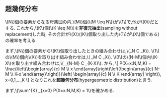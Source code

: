 ## 超幾何分布
\\(N\\)個の要素からなる母集団の内,\\(M\\)個(\\(M \leq N\\))が\\(1\\)で,他が\\(0\\)だとする.
これから,\\(K\\)個(\\(K \leq N\\))を**非復元抽出**(sampling without replacement)した時,
その合計が\\(X\\)(\(K\\)個取り出した内\\(1\\)が\\(X\\)個である)の確率を考える.

まず,\\(N\\)個の要素から\\(K\\)個取り出したときの組み合わせは,\\(_N C _K\\).
\\(1\\)の\\(M\\)個内\\(X\\)を取り出す組み合わせは,\\( _M C _X\\).
\\(0\\)の\\(N-M\\)個内\\(K-X\\)を取り出す組み合わせは,\\( _{N-M} C _{K-X}\\).
から,
\\[
	P(X=x:N,M,K) = \frac{\left(\begin{array}{c} M \\\\ x \end{array}\right)\left(\begin{array}{c} N-M \\\\ K-x \end{array}\right)}{\left( \begin{array}{c} N \\\\ K \end{array} \right)}, x=0,1,...,K
\\]
となりこれを**超幾何分布**(hypergeometric distribution)と言う.

まず,\\(\sum^{K} _{x=0} P(X=x:N,M,K) = 1\\)を確かめる.
